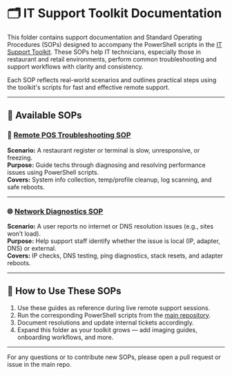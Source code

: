 # 🗂 IT Support Toolkit Documentation

This folder contains support documentation and Standard Operating Procedures (SOPs) designed to accompany the PowerShell scripts in the [IT Support Toolkit](../). These SOPs help IT technicians, especially those in restaurant and retail environments, perform common troubleshooting and support workflows with clarity and consistency.

Each SOP reflects real-world scenarios and outlines practical steps using the toolkit's scripts for fast and effective remote support.

---

## 📄 Available SOPs

### 🔧 [Remote POS Troubleshooting SOP](sop-pos-troubleshooting.md)
**Scenario:** A restaurant register or terminal is slow, unresponsive, or freezing.  
**Purpose:** Guide techs through diagnosing and resolving performance issues using PowerShell scripts.  
**Covers:** System info collection, temp/profile cleanup, log scanning, and safe reboots.

---

### 🌐 [Network Diagnostics SOP](sop-network-diagnostics.md)
**Scenario:** A user reports no internet or DNS resolution issues (e.g., sites won’t load).  
**Purpose:** Help support staff identify whether the issue is local (IP, adapter, DNS) or external.  
**Covers:** IP checks, DNS testing, ping diagnostics, stack resets, and adapter reboots.

---

## 📌 How to Use These SOPs

1. Use these guides as reference during live remote support sessions.
2. Run the corresponding PowerShell scripts from the [main repository](../).
3. Document resolutions and update internal tickets accordingly.
4. Expand this folder as your toolkit grows — add imaging guides, onboarding workflows, and more.

---

For any questions or to contribute new SOPs, please open a pull request or issue in the main repo.
